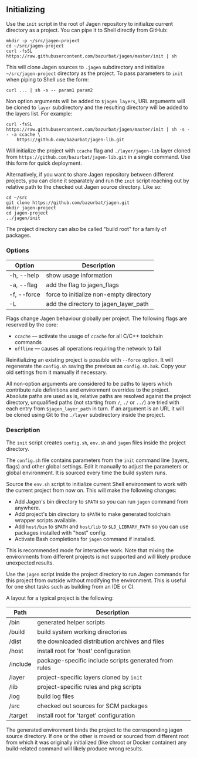 ## Initializing

Use the `init` script in the root of Jagen repository to initialize current directory as a project.
You can pipe it to Shell directly from GitHub:

    mkdir -p ~/src/jagen-project
    cd ~/src/jagen-project
    curl -fsSL https://raw.githubusercontent.com/bazurbat/jagen/master/init | sh

This will clone Jagen sources to `.jagen` subdirectory and initialize `~/src/jagen-project`
directory as the project. To pass parameters to `init` when piping to Shell use the form:

    curl ... | sh -s -- param1 param2

Non option arguments will be added to `$jagen_layers`, URL arguments will be cloned to `layer`
subdirectory and the resulting directory will be added to the layers list. For example:

    curl -fsSL https://raw.githubusercontent.com/bazurbat/jagen/master/init | sh -s -- -a ccache \
        https://github.com/bazurbat/jagen-lib.git

Will initialize the project with `ccache` flag and `./layer/jagen-lib` layer cloned from
`https://github.com/bazurbat/jagen-lib.git` in a single command. Use this form for quick
deployment.

Alternatively, if you want to share Jagen repository between different projects, you can clone it
separately and run the `init` script reaching out by relative path to the checked out Jagen source
directory. Like so:

    cd ~/src
    git clone https://github.com/bazurbat/jagen.git
    mkdir jagen-project
    cd jagen-project
    ../jagen/init

The project directory can also be called "build root" for a family of packages.

### Options

Option      | Description
------------|------------
-h, --help  | show usage information
-a, --flag  | add the flag to jagen_flags
-f, --force | force to initialize non-empty directory
-L          | add the directory to jagen_layer_path

Flags change Jagen behaviour globally per project. The following flags are reserved by the core:
  
 - `ccache`  — activate the usage of `ccache` for all C/C++ toolchain commands
 - `offline` — causes all operations requiring the network to fail

Reinitializing an existing project is possible with `--force` option. It will regenerate the
`config.sh` saving the previous as `config.sh.bak`. Copy your old settings from it manually if
necessary.

All non-option arguments are considered to be paths to layers which contribute rule definitions and
environment overrides to the project. Absolute paths are used as is, relative paths are resolved
against the project directory, unqualified paths (not starting from `/`, `./` or `../`) are tried
with each entry from `$jagen_layer_path` in turn. If an argument is an URL it will be cloned using
Git to the `./layer` subdirectory inside the project.

### Description

The `init` script creates `config.sh`, `env.sh` and `jagen` files inside the project directory.

The `config.sh` file contains parameters from the `init` command line (layers, flags) and other
global settings. Edit it manually to adjust the parameters or global environment. It is sourced
every time the build system runs. 
  
Source the `env.sh` script to initialize current Shell environment to work with the current project
from now on. This will make the following changes:

- Add Jagen's bin directory to `$PATH` so you can run `jagen` command from anywhere.
- Add project's bin directory to `$PATH` to make generated toolchain wrapper scripts available.
- Add `host/bin` to `$PATH` and `host/lib` to `$LD_LIBRARY_PATH` so you can use packages installed
  with "host" config.
- Activate Bash completions for `jagen` command if installed.

This is recommended mode for interactive work. Note that mixing the environments from different
projects is not supported and will likely produce unexpected results.

Use the `jagen` script inside the project directory to run Jagen commands for this project from
outside without modifying the environment. This is useful for one shot tasks such as building from
an IDE or CI.

A layout for a typical project is the following:

Path     | Description
---------|------------
/bin     | generated helper scripts
/build   | build system working directories
/dist    | the downloaded distribution archives and files
/host    | install root for 'host' configuration
/include | package-specific include scripts generated from rules
/layer   | project-specific layers cloned by `init`
/lib     | project-specific rules and pkg scripts
/log     | build log files
/src     | checked out sources for SCM packages
/target  | install root for 'target' configuration

The generated environment binds the project to the corresponding jagen source directory. If one or
the other is moved or sourced from different root from which it was originally initialized (like
chroot or Docker container) any build-related command will likely produce wrong results.
